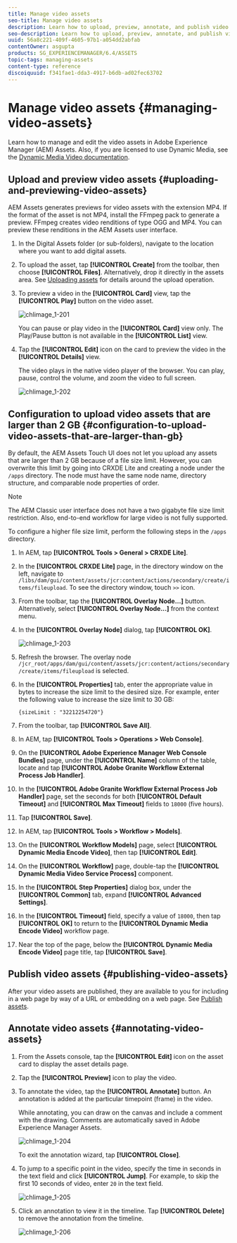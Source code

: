 ```yaml
---
title: Manage video assets
seo-title: Manage video assets
description: Learn how to upload, preview, annotate, and publish video assets.
seo-description: Learn how to upload, preview, annotate, and publish video assets.
uuid: 56a8c221-409f-4605-97b1-a054dd2abfab
contentOwner: asgupta
products: SG_EXPERIENCEMANAGER/6.4/ASSETS
topic-tags: managing-assets
content-type: reference
discoiquuid: f341fae1-dda3-4917-b6db-ad02fec63702
---
```


# Manage video assets {#managing-video-assets}

Learn how to manage and edit the video assets in Adobe Experience Manager (AEM) Assets. Also, if you are licensed to use Dynamic Media, see the [Dynamic Media Video documentation](video.md).

## Upload and preview video assets {#uploading-and-previewing-video-assets}

AEM Assets generates previews for video assets with the extension MP4. If the format of the asset is not MP4, install the FFmpeg pack to generate a preview. FFmpeg creates video renditions of type OGG and MP4. You can preview these renditions in the AEM Assets user interface.

1. In the Digital Assets folder (or sub-folders), navigate to the location where you want to add digital assets.
1. To upload the asset, tap **[!UICONTROL Create]** from the toolbar, then choose **[!UICONTROL Files]**. Alternatively, drop it directly in the assets area. See [Uploading assets](managing-assets-touch-ui.md#uploading-assets) for details around the upload operation.
1. To preview a video in the **[!UICONTROL Card]** view, tap the **[!UICONTROL Play]** button on the video asset.

   ![chlimage_1-201](assets/chlimage_1-201.png)

   You can pause or play video in the **[!UICONTROL Card]** view only. The Play/Pause button is not available in the **[!UICONTROL List]** view.

1. Tap the **[!UICONTROL Edit]** icon on the card to preview the video in the **[!UICONTROL Details]** view.

   The video plays in the native video player of the browser. You can play, pause, control the volume, and zoom the video to full screen.

   ![chlimage_1-202](assets/chlimage_1-202.png)

## Configuration to upload video assets that are larger than 2 GB {#configuration-to-upload-video-assets-that-are-larger-than-gb}

By default, the AEM Assets Touch UI does not let you upload any assets that are larger than 2 GB because of a file size limit. However, you can overwrite this limit by going into CRXDE Lite and creating a node under the `/apps` directory. The node must have the same node name, directory structure, and comparable node properties of order.

>[!NOTE]
>
>The AEM Classic user interface does not have a two gigabyte file size limit restriction. Also, end-to-end workflow for large video is not fully supported.

To configure a higher file size limit, perform the following steps in the `/apps` directory.

1. In AEM, tap **[!UICONTROL Tools &gt; General &gt; CRXDE Lite]**.
1. In the **[!UICONTROL CRXDE Lite]** page, in the directory window on the left, navigate to `/libs/dam/gui/content/assets/jcr:content/actions/secondary/create/items/fileupload`. To see the directory window, touch `>>` icon.
1. From the toolbar, tap the **[!UICONTROL Overlay Node…]** button. Alternatively, select **[!UICONTROL Overlay Node...]** from the context menu.
1. In the **[!UICONTROL Overlay Node]** dialog, tap **[!UICONTROL OK]**.

   ![chlimage_1-203](assets/chlimage_1-203.png)

1. Refresh the browser. The overlay node `/jcr_root/apps/dam/gui/content/assets/jcr:content/actions/secondary/create/items/fileupload` is selected.
1. In the **[!UICONTROL Properties]** tab, enter the appropriate value in bytes to increase the size limit to the desired size. For example, enter the following value to increase the size limit to 30 GB:

   `{sizeLimit : "32212254720"}`

1. From the toolbar, tap **[!UICONTROL Save All]**.
1. In AEM, tap **[!UICONTROL Tools &gt; Operations &gt; Web Console]**.
1. On the **[!UICONTROL Adobe Experience Manager Web Console Bundles]** page, under the **[!UICONTROL Name]** column of the table, locate and tap **[!UICONTROL Adobe Granite Workflow External Process Job Handler]**.
1. In the **[!UICONTROL Adobe Granite Workflow External Process Job Handler]** page, set the seconds for both **[!UICONTROL Default Timeout]** and **[!UICONTROL Max Timeout]** fields to `18000` (five hours).
1. Tap **[!UICONTROL Save]**.
1. In AEM, tap **[!UICONTROL Tools &gt; Workflow &gt; Models]**.
1. On the **[!UICONTROL Workflow Models]** page, select **[!UICONTROL Dynamic Media Encode Video]**, then tap **[!UICONTROL Edit]**.
1. On the **[!UICONTROL Workflow]** page, double-tap the **[!UICONTROL Dynamic Media Video Service Process]** component.
1. In the **[!UICONTROL Step Properties]** dialog box, under the **[!UICONTROL Common]** tab, expand **[!UICONTROL Advanced Settings]**.
1. In the **[!UICONTROL Timeout]** field, specify a value of `18000`, then tap **[!UICONTROL OK]** to return to the **[!UICONTROL Dynamic Media Encode Video]** workflow page.
1. Near the top of the page, below the **[!UICONTROL Dynamic Media Encode Video]** page title, tap **[!UICONTROL Save]**.

## Publish video assets {#publishing-video-assets}

After your video assets are published, they are available to you for including in a web page by way of a URL or embedding on a web page. See [Publish assets](publishing-dynamicmedia-assets.md).

## Annotate video assets {#annotating-video-assets}

1. From the Assets console, tap the **[!UICONTROL Edit]** icon on the asset card to display the asset details page.
1. Tap the **[!UICONTROL Preview]** icon to play the video. 
1. To annotate the video, tap the **[!UICONTROL Annotate]** button. An annotation is added at the particular timepoint (frame) in the video.

   While annotating, you can draw on the canvas and include a comment with the drawing. Comments are automatically saved in Adobe Experience Manager Assets.

   ![chlimage_1-204](assets/chlimage_1-204.png)

   To exit the annotation wizard, tap **[!UICONTROL Close]**.

1. To jump to a specific point in the video, specify the time in seconds in the text field and click **[!UICONTROL Jump]**. For example, to skip the first 10 seconds of video, enter `20` in the text field.

   ![chlimage_1-205](assets/chlimage_1-205.png)

1. Click an annotation to view it in the timeline. Tap **[!UICONTROL Delete]** to remove the annotation from the timeline.

   ![chlimage_1-206](assets/chlimage_1-206.png)
